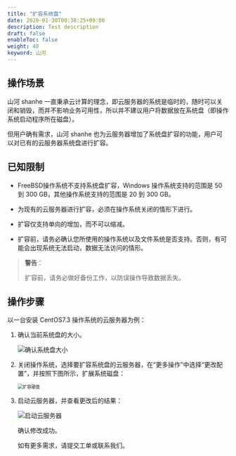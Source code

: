 ```yaml
---
title: "扩容系统盘"
date: 2020-01-30T00:38:25+09:00
description: Test description
draft: false
enableToc: false
weight: 40
keyword: 山河
---
```


## 操作场景

山河 shanhe 一直秉承云计算的理念，即云服务器的系统是临时的，随时可以关闭和销毁，而并不影响业务可用性，所以并不建议用户将数据放在系统盘（即操作系统启动程序所在磁盘）。

但用户确有需求，山河 shanhe 也为云服务器增加了系统盘扩容的功能，用户可以对已有的云服务器系统盘进行扩容。

## 已知限制

- FreeBSD操作系统不支持系统盘扩容，Windows 操作系统支持的范围是 50 到 300 GB，其他操作系统支持的范围是 20 到 300 GB。

- 为现有的云服务器进行扩容，必须在操作系统关闭的情形下进行。

- 扩容仅支持单向的增加，而不可以缩减。
- 扩容前，请务必确认您所使用的操作系统以及文件系统是否支持。否则，有可能会出现系统无法启动，数据无法访问的情形。

>**警告**：
>
>扩容前，请务必做好备份工作，以防误操作导致数据丢失。

## 操作步骤

以一台安装 CentOS7.3 操作系统的云服务器为例：

1. 确认当前系统盘的大小。

   ![确认系统盘大小](/storage/disk/quickstart/_images/system_disk.png)

2. 关闭操作系统，选择要扩容系统盘的云服务器，在“更多操作”中选择“更改配置”，并按照下图所示，扩展系统磁盘：

   <img src="/storage/disk/quickstart/_images/expan_linux_sys_1.png" alt="扩容硬盘" style="zoom:70%;" />

3. 启动云服务器，并查看更改后的结果：

   ![启动云服务器](/storage/disk/quickstart/_images/after_resize.png)

   确认修改成功。

   如有更多需求，请提交工单或联系我们。

